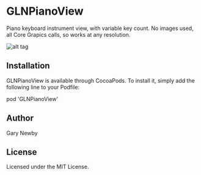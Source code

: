 GLNPianoView
============

Piano keyboard instrument view, with variable key count.
No images used, all Core Grapics calls, so works at any resolution.

![alt tag](https://github.com/garynewby/GLNPianoView/raw/master/screen.png)


## Installation

GLNPianoView is available through CocoaPods. 
To install it, simply add the following line to your Podfile:

pod 'GLNPianoView'

## Author

Gary Newby

## License

Licensed under the MIT License.

